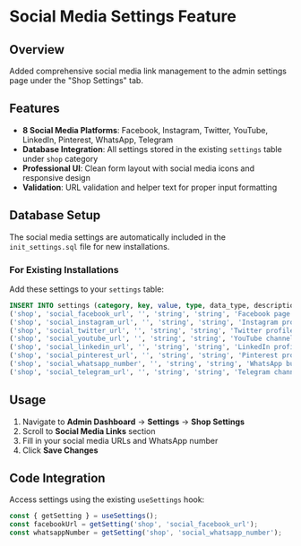 # Social Media Settings Feature

## Overview
Added comprehensive social media link management to the admin settings page under the "Shop Settings" tab.

## Features
- **8 Social Media Platforms**: Facebook, Instagram, Twitter, YouTube, LinkedIn, Pinterest, WhatsApp, Telegram
- **Database Integration**: All settings stored in the existing `settings` table under `shop` category
- **Professional UI**: Clean form layout with social media icons and responsive design
- **Validation**: URL validation and helper text for proper input formatting

## Database Setup
The social media settings are automatically included in the `init_settings.sql` file for new installations.

### For Existing Installations
Add these settings to your `settings` table:

```sql
INSERT INTO settings (category, key, value, type, data_type, description, is_required, default_value) VALUES
('shop', 'social_facebook_url', '', 'string', 'string', 'Facebook page URL', false, ''),
('shop', 'social_instagram_url', '', 'string', 'string', 'Instagram profile URL', false, ''),
('shop', 'social_twitter_url', '', 'string', 'string', 'Twitter profile URL', false, ''),
('shop', 'social_youtube_url', '', 'string', 'string', 'YouTube channel URL', false, ''),
('shop', 'social_linkedin_url', '', 'string', 'string', 'LinkedIn profile URL', false, ''),
('shop', 'social_pinterest_url', '', 'string', 'string', 'Pinterest profile URL', false, ''),
('shop', 'social_whatsapp_number', '', 'string', 'string', 'WhatsApp business number (with country code)', false, ''),
('shop', 'social_telegram_url', '', 'string', 'string', 'Telegram channel URL', false, '');
```

## Usage
1. Navigate to **Admin Dashboard** → **Settings** → **Shop Settings**
2. Scroll to **Social Media Links** section
3. Fill in your social media URLs and WhatsApp number
4. Click **Save Changes**

## Code Integration
Access settings using the existing `useSettings` hook:

```typescript
const { getSetting } = useSettings();
const facebookUrl = getSetting('shop', 'social_facebook_url');
const whatsappNumber = getSetting('shop', 'social_whatsapp_number');
```

